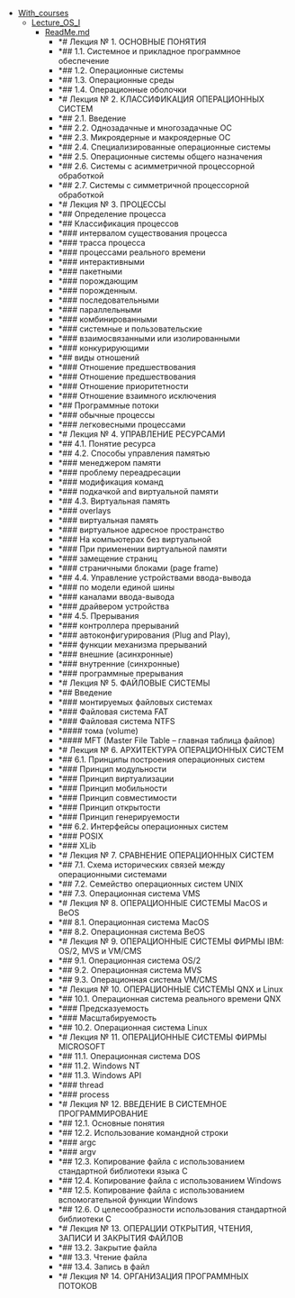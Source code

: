 - <a href = "E:\Node_projects\Node_Way\NBase\_Md\_Index\_TGUniversitet\I_kurs\__DONE\++Архитектура_компьютеров_и_операционные_системы\With_courses\cat.With_courses\dir.With_courses.md">With_courses</a>
    - <a href = "E:\Node_projects\Node_Way\NBase\_Md\_Index\_TGUniversitet\I_kurs\__DONE\++Архитектура_компьютеров_и_операционные_системы\With_courses\Lecture_OS_I\cat.Lecture_OS_I\dir.Lecture_OS_I.md">Lecture_OS_I</a>
        - <a href = "E:\Node_projects\Node_Way\NBase\_Md\_Index\_TGUniversitet\I_kurs\__DONE\++Архитектура_компьютеров_и_операционные_системы\With_courses\Lecture_OS_I\ReadMe.md">ReadMe.md</a>
            - *# Лекция № 1. ОСНОВНЫЕ ПОНЯТИЯ
            - *## 1.1. Системное и прикладное программное обеспечение
            - *## 1.2. Операционные системы
            - *## 1.3. Операционные среды
            - *## 1.4. Операционные оболочки
            - *# Лекция № 2. КЛАССИФИКАЦИЯ ОПЕРАЦИОННЫХ СИСТЕМ
            - *## 2.1. Введение
            - *## 2.2. Однозадачные и многозадачные ОС
            - *## 2.3. Микроядерные и макроядерные ОС
            - *## 2.4. Специализированные операционные системы
            - *## 2.5. Операционные системы общего назначения
            - *## 2.6. Системы с асимметричной процессорной обработкой
            - *## 2.7. Системы с симметричной процессорной обработкой
            - *# Лекция № 3. ПРОЦЕССЫ
            - *## Определение процесса
            - *## Классификация процессов
            - *### интервалом существования процесса
            - *### трасса процесса
            - *### процессами реального времени
            - *### интерактивными
            - *### пакетными
            - *### порождающим
            - *### порожденным.
            - *### последовательными
            - *### параллельными
            - *### комбинированными
            - *### системные и пользовательские
            - *### взаимосвязанными или изолированными
            - *### конкурирующими
            - *## виды отношений
            - *### Отношение предшествования
            - *### Отношение предшествования
            - *### Отношение приоритетности
            - *### Отношение взаимного исключения
            - *## Программные потоки
            - *### обычные процессы
            - *### легковесными процессами
            - *# Лекция № 4. УПРАВЛЕНИЕ РЕСУРСАМИ
            - *## 4.1. Понятие ресурса
            - *## 4.2. Способы управления памятью
            - *### менеджером памяти
            - *### проблему переадресации
            - *### модификация команд
            - *### подкачкой and виртуальной памяти
            - *## 4.3. Виртуальная память
            - *### overlays
            - *### виртуальная память
            - *### виртуальное адресное пространство
            - *### На компьютерах без виртуальной
            - *### При применении виртуальной памяти
            - *### замещение страниц
            - *### страничными блоками (page frame)
            - *## 4.4. Управление устройствами ввода-вывода
            - *### по модели единой шины
            - *### каналами ввода-вывода
            - *### драйвером устройства
            - *## 4.5. Прерывания
            - *### контроллера прерываний
            - *### автоконфигурирования (Plug and Play),
            - *### функции механизма прерываний
            - *### внешние (асинхронные)
            - *### внутренние (синхронные)
            - *### программные прерывания
            - *# Лекция № 5. ФАЙЛОВЫЕ СИСТЕМЫ
            - *## Введение
            - *### монтируемых файловых системах
            - *### Файловая система FAT
            - *### Файловая система NTFS
            - *#### тома (volume)
            - *#### MFT (Master File Table – главная таблица файлов)
            - *# Лекция № 6. АРХИТЕКТУРА ОПЕРАЦИОННЫХ СИСТЕМ
            - *## 6.1. Принципы построения операционных систем
            - *### Принцип модульности
            - *### Принцип виртуализации
            - *### Принцип мобильности
            - *### Принцип совместимости
            - *### Принцип открытости
            - *### Принцип генерируемости
            - *## 6.2. Интерфейсы операционных систем
            - *### POSIX
            - *### XLib
            - *# Лекция № 7. СРАВНЕНИЕ ОПЕРАЦИОННЫХ СИСТЕМ
            - *## 7.1. Схема исторических связей между операционными системами
            - *## 7.2. Семейство операционных систем UNIX
            - *## 7.3. Операционная система VMS
            - *# Лекция № 8. ОПЕРАЦИОННЫЕ СИСТЕМЫ MacOS и BeOS
            - *## 8.1. Операционная система MacOS
            - *## 8.2. Операционная система BeOS
            - *# Лекция № 9. ОПЕРАЦИОННЫЕ СИСТЕМЫ ФИРМЫ IBM: OS/2, MVS и VM/CMS
            - *## 9.1. Операционная система OS/2
            - *## 9.2. Операционная система MVS
            - *## 9.3. Операционная система VM/CMS
            - *# Лекция № 10. ОПЕРАЦИОННЫЕ СИСТЕМЫ QNX и Linux
            - *## 10.1. Операционная система реального времени QNX
            - *### Предсказуемость
            - *### Масштабируемость
            - *## 10.2. Операционная система Linux
            - *# Лекция № 11. ОПЕРАЦИОННЫЕ СИСТЕМЫ ФИРМЫ MICROSOFT
            - *## 11.1. Операционная система DOS
            - *## 11.2. Windows NT
            - *## 11.3. Windows API
            - *### thread
            - *### process
            - *# Лекция № 12. ВВЕДЕНИЕ В СИСТЕМНОЕ ПРОГРАММИРОВАНИЕ
            - *## 12.1. Основные понятия
            - *## 12.2. Использование командной строки
            - *### argc
            - *### argv 
            - *## 12.3. Копирование файла с использованием стандартной библиотеки языка C
            - *## 12.4. Копирование файла с использованием Windows
            - *## 12.5. Копирование файла с использованием вспомогательной функции Windows
            - *## 12.6. О целесообразности использования стандартной библиотеки С
            - *# Лекция № 13. ОПЕРАЦИИ ОТКРЫТИЯ, ЧТЕНИЯ, ЗАПИСИ И ЗАКРЫТИЯ ФАЙЛОВ
            - *## 13.2. Закрытие файла
            - *## 13.3. Чтение файла
            - *## 13.4. Запись в файл
            - *# Лекция № 14. ОРГАНИЗАЦИЯ ПРОГРАММНЫХ ПОТОКОВ
    
